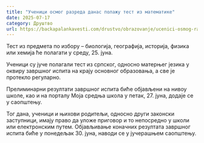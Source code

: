 ```yaml
---
title: "Ученици осмог разреда данас полажу тест из математике"
date: 2025-07-17
category: Друштво
url: https://backapalankavesti.com/drustvo/obrazovanje/ucenici-osmog-razreda-danas-polazu-test-iz-matematike/
---
```


Тест из предмета по избору – биологија, географија, историја, физика или хемија ће полагати у среду, 25. јуна.

Ученици су јуче полагали тест из српског, односно матерњег језика у оквиру завршног испита на крају основног образовања, а све је протекло регуларно.

Прелиминарни резултати завршног испита биће објављени на нивоу школе, као и на порталу Моја средња школа у петак, 27. јуна, додаје се у саопштењу.

Тог дана, ученици и њихови родитељи, односно други законски заступници, имају право да уложе приговор и то непосредно у школи или електронским путем. Објављивање коначних резултата завршног испита биће у понедељак 30. јуна, наводи се у јучерашњем саопштењу.
